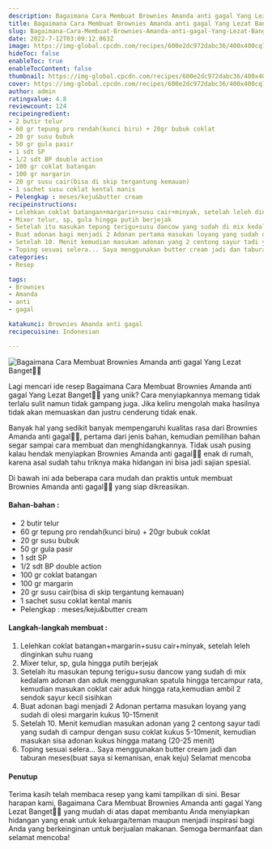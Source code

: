 ```yaml
---
description: Bagaimana Cara Membuat Brownies Amanda anti gagal Yang Lezat Banget"
title: Bagaimana Cara Membuat Brownies Amanda anti gagal Yang Lezat Banget
slug: Bagaimana-Cara-Membuat-Brownies-Amanda-anti-gagal-Yang-Lezat-Banget
date: 2022-7-12T03:09:12.063Z
image: https://img-global.cpcdn.com/recipes/600e2dc972dabc36/400x400cq70/photo.jpg
hideToc: false
enableToc: true
enableTocContent: false
thumbnail: https://img-global.cpcdn.com/recipes/600e2dc972dabc36/400x400cq70/photo.jpg
cover: https://img-global.cpcdn.com/recipes/600e2dc972dabc36/400x400cq70/photo.jpg
author: admin
ratingvalue: 4.8
reviewcount: 124
recipeingredient:
- 2 butir telur
- 60 gr tepung pro rendah(kunci biru) + 20gr bubuk coklat
- 20 gr susu bubuk
- 50 gr gula pasir
- 1 sdt SP
- 1/2 sdt BP double action
- 100 gr coklat batangan
- 100 gr margarin
- 20 gr susu cair(bisa di skip tergantung kemauan)
- 1 sachet susu coklat kental manis
- Pelengkap : meses/keju&butter cream
recipeinstructions:
- Lelehkan coklat batangan+margarin+susu cair+minyak, setelah leleh dinginkan suhu ruang
- Mixer telur, sp, gula hingga putih berjejak
- Setelah itu masukan tepung terigu+susu dancow yang sudah di mix kedalam adonan dan aduk menggunakan spatula hingga tercampur rata, kemudian masukan coklat cair aduk hingga rata,kemudian ambil 2 sendok sayur kecil sisihkan
- Buat adonan bagi menjadi 2 Adonan pertama masukan loyang yang sudah di olesi margarin kukus 10-15menit
- Setelah 10. Menit kemudian masukan adonan yang 2 centong sayur tadi yang sudah di campur dengan susu coklat kukus 5-10menit, kemudian masukan sisa adonan kukus hingga matang (20-25 menit)
- Toping sesuai selera... Saya menggunakan butter cream jadi dan taburan meses(buat saya si kemanisan, enak keju) Selamat mencoba
categories:
- Resep

tags:
- Brownies
- Amanda
- anti
- gagal

katakunci: Brownies Amanda anti gagal
recipecuisine: Indonesian

---
```


![Bagaimana Cara Membuat Brownies Amanda anti gagal Yang Lezat Banget👩‍🍳](https://img-global.cpcdn.com/recipes/600e2dc972dabc36/400x400cq70/photo.jpg)

Lagi mencari ide resep Bagaimana Cara Membuat Brownies Amanda anti gagal Yang Lezat Banget👩‍🍳 yang unik? Cara menyiapkannya memang tidak terlalu sulit namun tidak gampang juga. Jika keliru mengolah maka hasilnya tidak akan memuaskan dan justru cenderung tidak enak.

Banyak hal yang sedikit banyak mempengaruhi kualitas rasa dari Brownies Amanda anti gagal👩‍🍳, pertama dari jenis bahan, kemudian pemilihan bahan segar sampai cara membuat dan menghidangkannya. Tidak usah pusing kalau hendak menyiapkan Brownies Amanda anti gagal👩‍🍳 enak di rumah, karena asal sudah tahu triknya maka hidangan ini bisa jadi sajian spesial.

Di bawah ini ada beberapa cara mudah dan praktis untuk membuat Brownies Amanda anti gagal👩‍🍳 yang siap dikreasikan.

<!--inarticleads1-->

#### Bahan-bahan :

- 2 butir telur
- 60 gr tepung pro rendah(kunci biru) + 20gr bubuk coklat
- 20 gr susu bubuk
- 50 gr gula pasir
- 1 sdt SP
- 1/2 sdt BP double action
- 100 gr coklat batangan
- 100 gr margarin
- 20 gr susu cair(bisa di skip tergantung kemauan)
- 1 sachet susu coklat kental manis
- Pelengkap : meses/keju&butter cream

<!--inarticleads2-->

#### Langkah-langkah membuat :

1. Lelehkan coklat batangan+margarin+susu cair+minyak, setelah leleh dinginkan suhu ruang
1. Mixer telur, sp, gula hingga putih berjejak
1. Setelah itu masukan tepung terigu+susu dancow yang sudah di mix kedalam adonan dan aduk menggunakan spatula hingga tercampur rata, kemudian masukan coklat cair aduk hingga rata,kemudian ambil 2 sendok sayur kecil sisihkan
1. Buat adonan bagi menjadi 2 Adonan pertama masukan loyang yang sudah di olesi margarin kukus 10-15menit
1. Setelah 10. Menit kemudian masukan adonan yang 2 centong sayur tadi yang sudah di campur dengan susu coklat kukus 5-10menit, kemudian masukan sisa adonan kukus hingga matang (20-25 menit)
1. Toping sesuai selera... Saya menggunakan butter cream jadi dan taburan meses(buat saya si kemanisan, enak keju) Selamat mencoba

#### Penutup

Terima kasih telah membaca resep yang kami tampilkan di sini. Besar harapan kami, Bagaimana Cara Membuat Brownies Amanda anti gagal Yang Lezat Banget👩‍🍳 yang mudah di atas dapat membantu Anda menyiapkan hidangan yang enak untuk keluarga/teman maupun menjadi inspirasi bagi Anda yang berkeinginan untuk berjualan makanan. Semoga bermanfaat dan selamat mencoba!